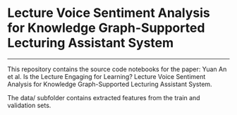 # Lecture Voice Sentiment Analysis for Knowledge Graph-Supported Lecturing Assistant System
---
This repository contains the source code notebooks for the paper:
Yuan An et al. Is the Lecture Engaging for Learning? Lecture Voice Sentiment Analysis for Knowledge Graph-Supported Lecturing Assistant System. 

The data/ subfolder contains extracted features from the train and validation sets.


